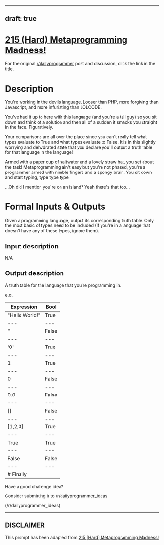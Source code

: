 ---
draft: true
----

# [215 (Hard) Metaprogramming Madness!](https://www.reddit.com/r/dailyprogrammer/comments/36vuzm/20150522_challenge_215_hard_metaprogramming/)

For the original [r/dailyprogrammer](https://www.reddit.com/r/dailyprogrammer/) post and discussion, click the link in the title.

# Description
You're working in the devils language. Looser than PHP, more forgiving than Javascript, and more infuriating than LOLCODE.

You've had it up to here with this language (and you're a tall guy) so you sit down and think of a solution and then all of a sudden it smacks you straight in the face. Figuratively.

Your comparisons are all over the place since you can't really tell what types evaluate to True and what types evaluate to False. It is in this slightly worrying and dehydrated state that you declare you'll output a truth table for that language in the language!

Armed with a paper cup of saltwater and a lovely straw hat, you set about the task!
Metaprogramming ain't easy but you're not phased, you're a programmer armed with nimble fingers and a spongy brain. You sit down and start typing, type type type

...Oh did I mention you're on an island? Yeah there's that too...

# Formal Inputs & Outputs
Given a programming language, output its corresponding truth table. Only the most basic of types need to be included (If you're in a language that doesn't have any of these types, ignore them).

## Input description
N/A

## Output description
A truth table for the language that you're programming in.

e.g.


|Expression|Bool|
| --- | --- |
|"Hello World!"|True|
| --- | --- |
|''|False|
| --- | --- |
|'0'|True|
| --- | --- |
|1|True|
| --- | --- |
|0|False|
| --- | --- |
|0.0|False|
| --- | --- |
|[]|False|
| --- | --- |
|[1,2,3]|True|
| --- | --- |
|True|True|
| --- | --- |
|False|False|
| --- | --- |
|# Finally
Have a good challenge idea?

Consider submitting it to /r/dailyprogrammer_ideas

(/r/dailyprogrammer_ideas)

----
## **DISCLAIMER**
This prompt has been adapted from [215 [Hard] Metaprogramming Madness!](https://www.reddit.com/r/dailyprogrammer/comments/36vuzm/20150522_challenge_215_hard_metaprogramming/
)

